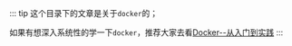 ::: tip
这个目录下的文章是关于`docker`的；

如果有想深入系统性的学一下`docker`，推荐大家去看[Docker--从入门到实践](https://yeasy.gitbook.io/docker_practice/)
:::
